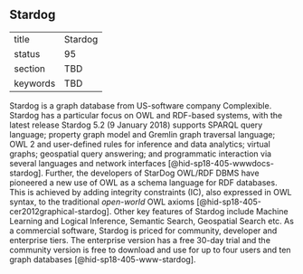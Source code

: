 ## Stardog


|          |         |
| -------- | ------- |
| title    | Stardog |
| status   | 95      |
| section  | TBD     |
| keywords | TBD     |



Stardog is a graph database from US-software company Complexible.
Stardog has a particular focus on OWL and RDF-based systems, with the
latest release Stardog 5.2 (9 January 2018) supports SPARQL query
language; property graph model and Gremlin graph traversal language; OWL
2 and user-defined rules for inference and data analytics; virtual
graphs; geospatial query answering; and programmatic interaction via
several languages and network
interfaces [@hid-sp18-405-wwwdocs-stardog]. Further, the developers of
StarDog OWL/RDF DBMS have pioneered a new use of OWL as a schema
language for RDF databases. This is achieved by adding integrity
constraints (IC), also expressed in OWL syntax, to the traditional
*open-world* OWL axioms [@hid-sp18-405-cer2012graphical-stardog]. Other
key features of Stardog include Machine Learning and Logical Inference,
Semantic Search, Geospatial Search etc. As a commercial software,
Stardog is priced for community, developer and enterprise tiers. The
enterprise version has a free 30-day trial and the community version is
free to download and use for up to four users and ten graph
databases [@hid-sp18-405-www-stardog].
